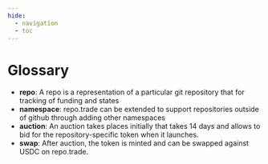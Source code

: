 ```yaml
---
hide:
  - navigation
  - toc
---
```

# Glossary

- **repo**: A repo is a representation of a particular git repository that
  for tracking of funding and states
- **namespace**: repo.trade can be extended to support repositories outside of
  github through adding other namespaces
- **auction**: An auction takes places initially that takes 14 days and allows
  to bid for the repository-specific token when it launches.
- **swap**: After auction, the token is minted and can be swapped against USDC
  on repo.trade.

